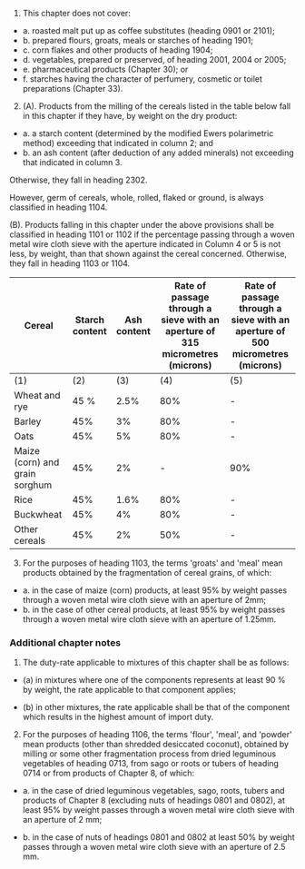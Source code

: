 1. This chapter does not cover:

 - a. roasted malt put up as coffee substitutes (heading 0901 or 2101);
 - b. prepared flours, groats, meals or starches of heading 1901;
 - c. corn flakes and other products of heading 1904;
 - d. vegetables, prepared or preserved, of heading 2001, 2004 or 2005;
 - e. pharmaceutical products (Chapter 30); or
 - f. starches having the character of perfumery, cosmetic or toilet preparations (Chapter 33).

2. (A). Products from the milling of the cereals listed in the table below fall in this chapter if they have, by weight on the dry product:

 - a. a starch content (determined by the modified Ewers polarimetric method) exceeding that indicated in column 2; and
 - b. an ash content (after deduction of any added minerals) not exceeding that indicated in column 3.

 Otherwise, they fall in heading 2302.

 However, germ of cereals, whole, rolled, flaked or ground, is always classified in heading 1104.

 (B). Products falling in this chapter under the above provisions shall be classified in heading 1101 or 1102 if the percentage passing through a woven metal wire cloth sieve with the aperture indicated in Column 4 or 5 is not less, by weight, than that shown against the cereal concerned.
Otherwise, they fall in heading 1103 or 1104.


 | Cereal | Starch content | Ash content | Rate of passage through a sieve with an aperture of 315 micrometres (microns) | Rate of passage through a sieve with an aperture of 500 micrometres (microns) |
 |-|-|-|-|-|
 | (1) | (2) | (3) | (4) | (5) |
 | Wheat and rye | 45 % | 2.5% | 80% | - |
 | Barley | 45% | 3% | 80% | - |
 | Oats | 45% | 5% | 80% | - |
 | Maize (corn) and grain sorghum | 45% | 2% | - | 90% |
 | Rice | 45% | 1.6% | 80% | - |
 | Buckwheat | 45% | 4% | 80% | - |
 | Other cereals | 45% | 2% | 50% | - |

3. For the purposes of heading 1103, the terms 'groats' and 'meal' mean products obtained by the fragmentation of cereal grains, of which:

 - a. in the case of maize (corn) products, at least 95% by weight passes through a woven metal wire cloth sieve with an aperture of 2mm;
 - b. in the case of other cereal products, at least 95% by weight passes through a woven metal wire cloth sieve with an aperture of 1.25mm.

### Additional chapter notes

1. The duty-rate applicable to mixtures of this chapter shall be as follows:

 - (a) in mixtures where one of the components represents at least 90 % by weight, the rate applicable to that component applies;

 - (b) in other mixtures, the rate applicable shall be that of the component which results in the highest amount of import duty.

2. For the purposes of heading 1106, the terms 'flour', 'meal', and 'powder' mean products (other than shredded desiccated coconut), obtained by milling or some other fragmentation process from dried leguminous vegetables of heading 0713, from sago or roots or tubers of heading 0714 or from products of Chapter 8, of which:

 - a. in the case of dried leguminous vegetables, sago, roots, tubers and products of Chapter 8 (excluding nuts of headings 0801 and 0802), at least 95% by weight passes through a woven metal wire cloth sieve with an aperture of 2 mm;

 - b. in the case of nuts of headings 0801 and 0802 at least 50% by weight passes through a woven metal wire cloth sieve with an aperture of 2.5 mm.